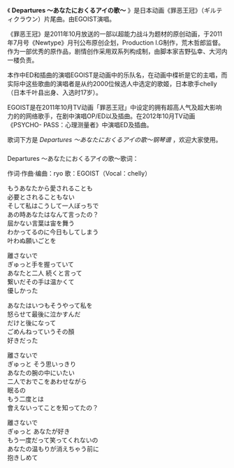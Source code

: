 

《 **Departures ～あなたにおくるアイの歌～** 》是日本动画《罪恶王冠》（ギルティクラウン）片尾曲。由EGOIST演唱。

《罪恶王冠》是2011年10月放送的一部以超能力战斗为题材的原创动画，于2011年7月号《Newtype》月刊公布原创企划，Production
I.G制作，荒木哲郎监督。作为一部优秀的原作品，剧情创作采用双系列构成制，由脚本家吉野弘幸、大河内一楼负责。

本作中ED和插曲的演唱EGOIST是动画中的乐队名，在动画中楪祈是它的主唱，而实际中这些歌曲的演唱者是从约2000位候选人中选定的歌姬，日本歌手chelly（日本千叶县出身、入选时17岁）。

EGOIST是在2011年10月TV动画「罪恶王冠」中设定的拥有超高人气及超大影响力的的网络歌手，在剧中演唱OP/ED以及插曲。在2012年10月TV动画《PSYCHO-
PASS：心理测量者》中演唱ED及插曲。

歌词下方是 _Departures ～あなたにおくるアイの歌～钢琴谱_ ，欢迎大家使用。

###  
Departures ～あなたにおくるアイの歌～歌词：

作词·作曲·编曲：ryo 歌：EGOIST（Vocal：chelly）  
  
  
もうあなたから愛されることも  
必要とされることもない  
そして私はこうして一人ぼっちで  
あの時あなたはなんて言ったの？  
屆かない言葉は宙を舞う  
わかってるのに今日もしてしまう  
叶わぬ願いごとを

離さないで  
ぎゅっと手を握っていて  
あなたと二人 続くと言って  
繋いだその手は温かくて  
優しかった

あなたはいつもそうやって私を  
怒らせて最後に泣かすんだ  
だけと後になって  
ごめんねっていうその顏  
好きだった

離さないで  
ぎゅっと そう思いっきり  
あなたの腕の中にいたい  
二人でおでこをあわせながら  
眠るの  
もう二度とは  
會えないってことを知ってたの？

離さないで  
ぎゅっと あなたが好き  
もう一度だって笑ってくれないの  
あなたの温もりが消えちゃう前に  
抱きしめて

